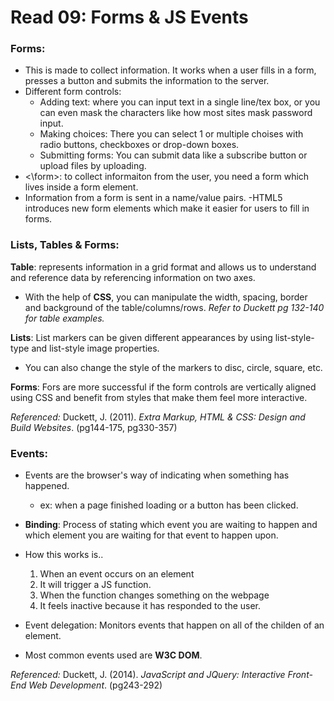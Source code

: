 # Read 09: Forms & JS Events

### Forms:
- This is made to collect information. It works when a user fills in a form, presses a button and submits the information to the server. 
- Different form controls:
  - Adding text: where you can input text in a single line/tex box, or you can even mask the characters like how most sites mask password input.
  - Making choices: There you can select 1 or multiple choises with radio buttons, checkboxes or drop-down boxes.
  - Submitting forms: You can submit data like a subscribe button or upload files by uploading. 
- <\form>: to collect informaiton from the user, you need a form which lives inside a form element.
- Information from a form is sent in a name/value pairs.
-HTML5 introduces new form elements which make it easier for users to fill in forms.

### Lists, Tables & Forms:

**Table**: represents information in a grid format and allows us to understand and reference data by referencing information on two axes.
- With the help of **CSS**, you can manipulate the width, spacing, border and background of the table/columns/rows.
*Refer to Duckett pg 132-140 for table examples.*

**Lists**: List markers can be given different appearances by using list-style-type and list-style image properties.
- You can also change the style of the markers to disc, circle, square, etc. 

**Forms**: Fors are more successful if the form controls are vertically aligned using CSS and benefit from styles that make them feel more interactive.

*Referenced:* 
Duckett, J. (2011). *Extra Markup, HTML & CSS: Design and Build Websites*. (pg144-175, pg330-357)

### Events:
- Events are the browser's way of indicating when something has happened. 
  - ex: when a page finished loading or a button has been clicked.
- **Binding**: Process of stating which event you are waiting to happen and which element you are waiting for that event to happen upon.
- How this works is.. 
  1. When an event occurs on an element
  2. It will trigger a JS function.
  3. When the function changes something on the webpage
  4. It feels inactive because it has responded to the user.

- Event delegation: Monitors events that happen on all of the childen of an element.
- Most common events used are **W3C DOM**.

*Referenced:* 
Duckett, J. (2014). *JavaScript and JQuery: Interactive Front-End Web Development*. (pg243-292)